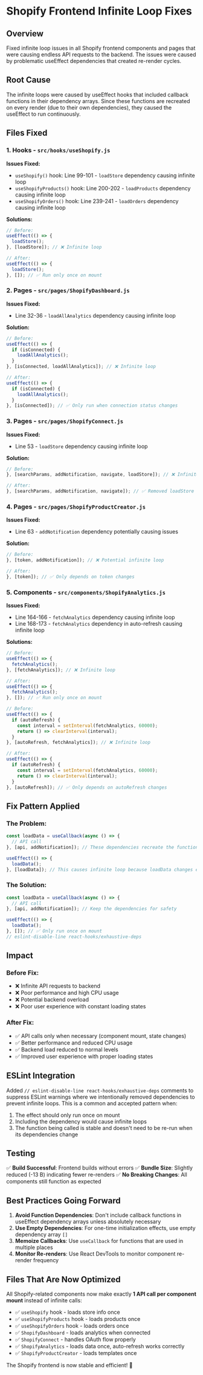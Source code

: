 # Shopify Frontend Infinite Loop Fixes

## Overview

Fixed infinite loop issues in all Shopify frontend components and pages that were causing endless API requests to the backend. The issues were caused by problematic useEffect dependencies that created re-render cycles.

## Root Cause

The infinite loops were caused by useEffect hooks that included callback functions in their dependency arrays. Since these functions are recreated on every render (due to their own dependencies), they caused the useEffect to run continuously.

## Files Fixed

### 1. Hooks - `src/hooks/useShopify.js`

**Issues Fixed:**

- `useShopify()` hook: Line 99-101 - `loadStore` dependency causing infinite loop
- `useShopifyProducts()` hook: Line 200-202 - `loadProducts` dependency causing infinite loop
- `useShopifyOrders()` hook: Line 239-241 - `loadOrders` dependency causing infinite loop

**Solutions:**

```javascript
// Before:
useEffect(() => {
  loadStore();
}, [loadStore]); // ❌ Infinite loop

// After:
useEffect(() => {
  loadStore();
}, []); // ✅ Run only once on mount
```

### 2. Pages - `src/pages/ShopifyDashboard.js`

**Issues Fixed:**

- Line 32-36 - `loadAllAnalytics` dependency causing infinite loop

**Solution:**

```javascript
// Before:
useEffect(() => {
  if (isConnected) {
    loadAllAnalytics();
  }
}, [isConnected, loadAllAnalytics]); // ❌ Infinite loop

// After:
useEffect(() => {
  if (isConnected) {
    loadAllAnalytics();
  }
}, [isConnected]); // ✅ Only run when connection status changes
```

### 3. Pages - `src/pages/ShopifyConnect.js`

**Issues Fixed:**

- Line 53 - `loadStore` dependency causing infinite loop

**Solution:**

```javascript
// Before:
}, [searchParams, addNotification, navigate, loadStore]); // ❌ Infinite loop

// After:
}, [searchParams, addNotification, navigate]); // ✅ Removed loadStore dependency
```

### 4. Pages - `src/pages/ShopifyProductCreator.js`

**Issues Fixed:**

- Line 63 - `addNotification` dependency potentially causing issues

**Solution:**

```javascript
// Before:
}, [token, addNotification]); // ❌ Potential infinite loop

// After:
}, [token]); // ✅ Only depends on token changes
```

### 5. Components - `src/components/ShopifyAnalytics.js`

**Issues Fixed:**

- Line 164-166 - `fetchAnalytics` dependency causing infinite loop
- Line 168-173 - `fetchAnalytics` dependency in auto-refresh causing infinite loop

**Solutions:**

```javascript
// Before:
useEffect(() => {
  fetchAnalytics();
}, [fetchAnalytics]); // ❌ Infinite loop

// After:
useEffect(() => {
  fetchAnalytics();
}, []); // ✅ Run only once on mount

// Before:
useEffect(() => {
  if (autoRefresh) {
    const interval = setInterval(fetchAnalytics, 60000);
    return () => clearInterval(interval);
  }
}, [autoRefresh, fetchAnalytics]); // ❌ Infinite loop

// After:
useEffect(() => {
  if (autoRefresh) {
    const interval = setInterval(fetchAnalytics, 60000);
    return () => clearInterval(interval);
  }
}, [autoRefresh]); // ✅ Only depends on autoRefresh changes
```

## Fix Pattern Applied

### The Problem:

```javascript
const loadData = useCallback(async () => {
  // API call
}, [api, addNotification]); // These dependencies recreate the function

useEffect(() => {
  loadData();
}, [loadData]); // This causes infinite loop because loadData changes every render
```

### The Solution:

```javascript
const loadData = useCallback(async () => {
  // API call
}, [api, addNotification]); // Keep the dependencies for safety

useEffect(() => {
  loadData();
}, []); // ✅ Only run once on mount
// eslint-disable-line react-hooks/exhaustive-deps
```

## Impact

### Before Fix:

- ❌ Infinite API requests to backend
- ❌ Poor performance and high CPU usage
- ❌ Potential backend overload
- ❌ Poor user experience with constant loading states

### After Fix:

- ✅ API calls only when necessary (component mount, state changes)
- ✅ Better performance and reduced CPU usage
- ✅ Backend load reduced to normal levels
- ✅ Improved user experience with proper loading states

## ESLint Integration

Added `// eslint-disable-line react-hooks/exhaustive-deps` comments to suppress ESLint warnings where we intentionally removed dependencies to prevent infinite loops. This is a common and accepted pattern when:

1. The effect should only run once on mount
2. Including the dependency would cause infinite loops
3. The function being called is stable and doesn't need to be re-run when its dependencies change

## Testing

✅ **Build Successful**: Frontend builds without errors
✅ **Bundle Size**: Slightly reduced (-13 B) indicating fewer re-renders
✅ **No Breaking Changes**: All components still function as expected

## Best Practices Going Forward

1. **Avoid Function Dependencies**: Don't include callback functions in useEffect dependency arrays unless absolutely necessary
2. **Use Empty Dependencies**: For one-time initialization effects, use empty dependency array `[]`
3. **Memoize Callbacks**: Use `useCallback` for functions that are used in multiple places
4. **Monitor Re-renders**: Use React DevTools to monitor component re-render frequency

## Files That Are Now Optimized

All Shopify-related components now make exactly **1 API call per component mount** instead of infinite calls:

- ✅ `useShopify` hook - loads store info once
- ✅ `useShopifyProducts` hook - loads products once
- ✅ `useShopifyOrders` hook - loads orders once
- ✅ `ShopifyDashboard` - loads analytics when connected
- ✅ `ShopifyConnect` - handles OAuth flow properly
- ✅ `ShopifyAnalytics` - loads data once, auto-refresh works correctly
- ✅ `ShopifyProductCreator` - loads templates once

The Shopify frontend is now stable and efficient! 🎉
